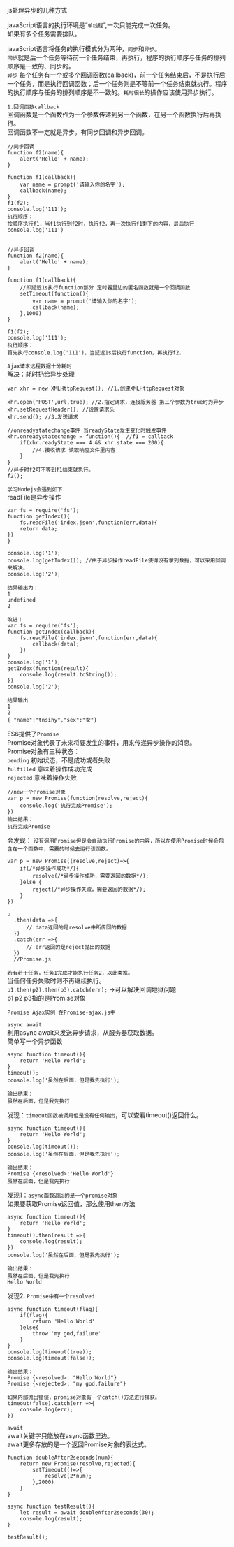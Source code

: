 js处理异步的几种方式  

javaScript语言的执行环境是“`单线程`”,一次只能完成一次任务。  
如果有多个任务需要排队。  

javaScript语言将任务的执行模式分为两种，`同步`和`异步`。  
`同步`就是后一个任务等待前一个任务结束，再执行，程序的执行顺序与任务的排列顺序是一致的、同步的。  
`异步` 每个任务有一个或多个回调函数(callback)，前一个任务结束后，不是执行后一个任务，而是执行回调函数；后一个任务则是不等前一个任务结束就执行。程序的执行顺序与任务的排列顺序是不一致的。`耗时很长`的操作应该使用异步执行。

`1.回调函数callback`  
回调函数是一个函数作为一个参数传递到另一个函数，在另一个函数执行后再执行。  
回调函数不一定就是异步。有同步回调和异步回调。 

```
//同步回调  
function f2(name){
    alert('Hello' + name);
}

function f1(callback){
    var name = prompt('请输入你的名字');
    callback(name);
}
f1(f2);
console.log('111');
执行顺序：
按顺序执行f1，当f1执行到f2时，执行f2，再一次执行f1剩下的内容，最后执行console.log('111')


//异步回调  
function f2(name){
    alert('Hello' + name);
}

function f1(callback){
    //即延迟1s执行function部分 定时器里边的匿名函数就是一个回调函数
    setTimeout(function(){
        var name = prompt('请输入你的名字');
        callback(name);
    },1000)
}

f1(f2);
console.log('111');
执行顺序：
首先执行console.log('111')，当延迟1s后执行function，再执行f2。
``` 

`Ajax请求远程数据十分耗时`  
解决：耗时扔给异步处理
```
var xhr = new XMLHttpRequest(); //1.创建XMLHttpRequest对象

xhr.open('POST',url,true); //2.指定请求，连接服务器 第三个参数为true时为异步
xhr.setRequestHeader(); //设置请求头
xhr.send(); //3.发送请求

//onreadystatechange事件 当readyState发生变化时触发事件
xhr.onreadystatechange = function(){  //f1 = callback
    if(xhr.readyState === 4 && xhr.state === 200){
        //4.接收请求 读取响应文件里内容
    }
}
//异步时f2可不等到f1结束就执行。
f2();
```
`学习Nodejs会遇到如下`  
readFile是异步操作  
```
var fs = require('fs');
function getIndex(){
    fs.readFile('index.json',function(err,data){
    return data;
})
}

console.log('1');
console.log(getIndex()); //由于异步操作readFile使得没有拿到数据，可以采用回调来解决。
console.log('2');

结果输出为：
1
undefined
2

改进！
var fs = require('fs');
function getIndex(callback){
    fs.readFile('index.json',function(err,data){
        callback(data);
    })
}
console.log('1');
getIndex(function(result){
    console.log(result.toString());
})
console.log('2');

结果输出
1
2
{ "name":"tnsihy","sex":"女"}
```

ES6提供了`Promise`  
Promise对象代表了未来将要发生的事件，用来传递异步操作的消息。  
Promise对象有三种状态：  
`pending` 初始状态，不是成功或者失败  
`fulfilled` 意味着操作成功完成  
`rejected` 意味着操作失败  
```
//new一个Promise对象
var p = new Promise(function(resolve,reject){
    console.log('执行完成Promise');
})
输出结果：
执行完成Promise
```
会发现：
`没有调用Promise但是会自动执行Promise的内容，所以在使用Promise时候会包含在一个函数中，需要的时候去运行该函数。`

```
var p = new Promise((resolve,reject)=>{
    if(/*异步操作成功*/){
        resolve(/*异步操作成功，需要返回的数据*/);
    }else {
        reject(/*异步操作失败，需要返回的数据*/);
    }
})

p
  .then(data =>{
      // data返回的是resolve中所传回的数据
  })
  .catch(err =>{
      // err返回的是reject抛出的数据
  })
  //Promise.js
```

`若有若干任务，任务1完成才能执行任务2，以此类推。`  
当任何任务失败时则不再继续执行。  
`p1.then(p2).then(p3).catch(err);`  ->可以解决回调地狱问题  
p1 p2 p3指的是Promise对象

`Promise Ajax实例 在Promise-ajax.js中`


`async await`  
利用async await来发送异步请求，从服务器获取数据。  
简单写一个异步函数  
```
async function timeout(){
    return 'Hello World';
}
timeout();
console.log('虽然在后面，但是我先执行');

输出结果：
虽然在后面，但是我先执行
```

发现：`timeout函数被调用但是没有任何输出`，可以查看timeout()返回什么。

```
async function timeout(){
    return 'Hello World';
}
console.log(timeout());
console.log('虽然在后面，但是我先执行');

输出结果：
Promise {<resolved>:'Hello World'}
虽然在后面，但是我先执行
```
发现1：`async函数返回的是一个promise对象`  
如果要获取Promise返回值，那么使用then方法  
```
async function timeout(){
    return 'Hello World';
}
timeout().then(result =>{
    console.log(result);
})
console.log('虽然在后面，但是我先执行');

输出结果：
虽然在后面，但是我先执行 
Hello World
```

发现2: `Promise中有一个resolved`  
```
async function timeout(flag){
    if(flag){
        return 'Hello World'
    }else{
        throw 'my god,failure'
    }
}
console.log(timeout(true));
console.log(timeout(false));

输出结果：
Promise {<resolved>: "Hello World"}
Promise {<rejected>: "my god,failure"}

如果内部抛出错误，promise对象有一个catch()方法进行捕获。
timeout(false).catch(err =>{
    console.log(err);
})
```

`await`  
await关键字只能放在async函数里边。  
await更多存放的是一个返回Promise对象的表达式。  
```
function doubleAfter2seconds(num){
    return new Promise(resolve,rejected){
        setTimeout(()=>{
            resolve(2*num);
        },2000)
    }
}

async function testResult(){
    let result = await doubleAfter2seconds(30);
    console.log(result);
}

testResult();
```

